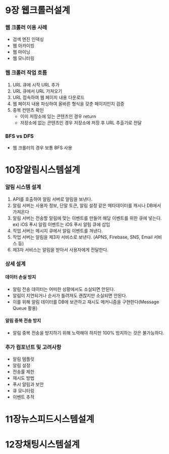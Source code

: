 # 9장 웹크롤러설계

### 웹 크롤러 이용 사례
- 검색 엔진 인덱싱
- 웹 아카이빙
- 웹 마이닝
- 웹 모니터링

### 웹 크롤러 작업 흐름
1. URL 큐에 시작 URL 추가
2. URL 큐에서 URL 가져오기
3. URL 접속하여 웹 페이지 내용 다운로드
4. 웹 페이지 내용 파싱하여 올바른 형식을 갖춘 페이지인지 검증
5. 중복 컨텐츠 확인
   - 이미 저장소에 있는 콘텐츠인 경우 return
   - 저장소에 없는 콘텐츠인 경우 저장소에 저장 후 URL 추출기로 전달


### BFS vs DFS
- 웹 크롤러의 경우 보통 BFS 사용


# 10장알림시스템설계

### 알림 시스템 설계
1. API를 호출하여 알림 서버로 알림을 보낸다.
2. 알림 서버는 사용자 정보, 단말 토큰, 알림 설정 같은 메타데이터를 캐시나 DB에서 가져온다
3. 알림 서버는 전송할 알림에 맞는 이벤트를 만들어 해당 이벤트를 위한 큐에 넣는다. ex) iOS 푸시 알림 이벤트는 iOS 푸시 알림 큐에 삽입
4. 작업 서버는 메시지 큐에서 알림 이벤트를 꺼낸다.
5. 작업 서버는 알림을 제3자 서비스로 보낸다. (APNS, Firebase, SNS, Email 서비스 등)
6. 제3자 서비스는 알림을 받아서 사용자에게 전달한다.

### 상세 설계

#### 데이터 손실 방지
- 알림 전송 데이터는 어떠한 상황에서도 소실되면 안된다.
- 알림이 지연되거나 순서가 틀려져도 괜찮지만 소실되면 안된다.
- 이를 위해 알림 데이터를 DB에 보관하고 재시도 메커니즘을 구현한다(Message Queue 활용)

#### 알림 중복 전송 방지
- 알림 중복 전송을 방지하기 위해 노력해야 하지만 100% 방지하는 것은 불가능하다.


### 추가 컴포넌트 및 고려사항
- 알림 템플릿
- 알림 설정
- 전송률 제한
- 재시도 방법
- 푸시 알림과 보안
- 큐 모니터링
- 이벤트 추적


# 11장뉴스피드시스템설계




# 12장채팅시스템설계


